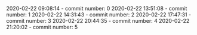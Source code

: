 2020-02-22 09:08:14 - commit number: 0
2020-02-22 13:51:08 - commit number: 1
2020-02-22 14:31:43 - commit number: 2
2020-02-22 17:47:31 - commit number: 3
2020-02-22 20:44:35 - commit number: 4
2020-02-22 21:20:02 - commit number: 5
